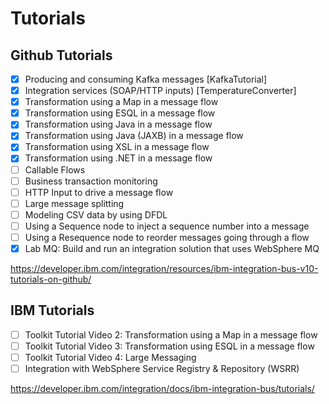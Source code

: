 # Tutorials

## Github Tutorials

- [x] Producing and consuming Kafka messages [KafkaTutorial]
- [x] Integration services (SOAP/HTTP inputs) [TemperatureConverter]
- [x] Transformation using a Map in a message flow
- [x] Transformation using ESQL in a message flow
- [x] Transformation using Java in a message flow
- [x] Transformation using Java (JAXB) in a message flow
- [x] Transformation using XSL in a message flow
- [x] Transformation using .NET in a message flow
- [ ] Callable Flows
- [ ] Business transaction monitoring
- [ ] HTTP Input to drive a message flow
- [ ] Large message splitting
- [ ] Modeling CSV data by using DFDL
- [ ] Using a Sequence node to inject a sequence number into a message
- [ ] Using a Resequence node to reorder messages going through a flow
- [x] Lab MQ: Build and run an integration solution that uses WebSphere MQ

<https://developer.ibm.com/integration/resources/ibm-integration-bus-v10-tutorials-on-github/>

## IBM Tutorials

- [ ] Toolkit Tutorial Video 2: Transformation using a Map in a message flow
- [ ] Toolkit Tutorial Video 3: Transformation using ESQL in a message flow
- [ ] Toolkit Tutorial Video 4: Large Messaging
- [ ] Integration with WebSphere Service Registry & Repository (WSRR)

<https://developer.ibm.com/integration/docs/ibm-integration-bus/tutorials/>
